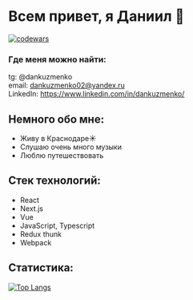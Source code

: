 # **Всем привет, я Даниил** 🍕

[![codewars](https://www.codewars.com/users/Daniil%20Kuzmenko/badges/micro)](https://www.codewars.com/users/Daniil%20Kuzmenko)

### **Где меня можно найти:**
tg: @dankuzmenko  
email: dankuzmenko02@yandex.ru  
LinkedIn: https://www.linkedin.com/in/dankuzmenko/  

## **Немного обо мне:**
* Живу в Краснодаре☀️
* Слушаю очень много музыки 
* Люблю путешествовать

## **Стек технологий:**
* React
* Next.js
* Vue
* JavaScript, Typescript
* Redux thunk
* Webpack

## **Статистика:**
[![Top Langs](https://github-readme-stats.vercel.app/api/top-langs/?username=DanyKuzmenko&layout=compact)](https://github.com/anuraghazra/github-readme-stats)
